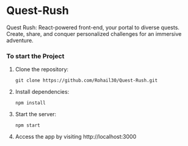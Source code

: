 # Quest-Rush
Quest Rush: React-powered front-end, your portal to diverse quests. Create, share, and conquer personalized challenges for an immersive adventure.

### To start the Project
1. Clone the repository: 
   ```
   git clone https://github.com/Rohail30/Quest-Rush.git
   ```
2. Install dependencies:
   ```
   npm install
   ```
3. Start the server:
   ```
   npm start
   ```
4. Access the app by visiting http://localhost:3000
